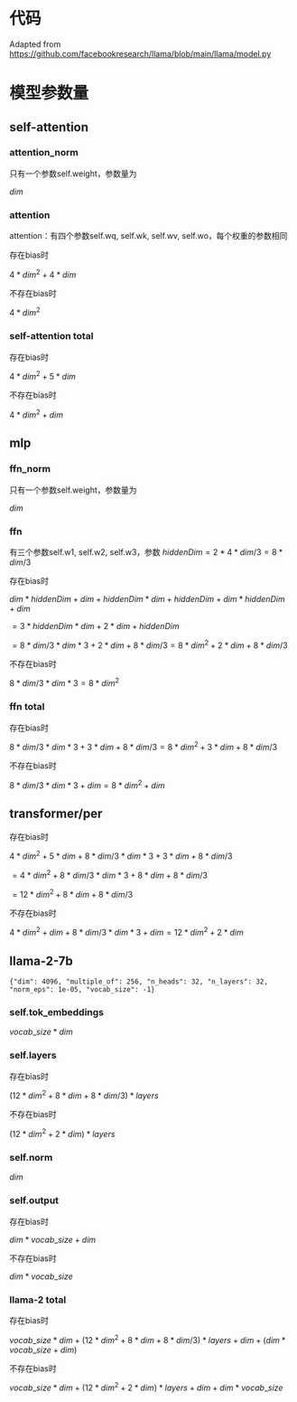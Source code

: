 # 代码
Adapted from https://github.com/facebookresearch/llama/blob/main/llama/model.py

# 模型参数量
## self-attention
### attention_norm
只有一个参数self.weight，参数量为 

$dim$
### attention
attention：有四个参数self.wq, self.wk, self.wv, self.wo，每个权重的参数相同

存在bias时  

$`4*dim^2+4*dim`$  

不存在bias时 

$`4*dim^2`$ 

### self-attention total
存在bias时 

$`4*dim^2+5*dim`$ 

不存在bias时 

$`4*dim^2+dim`$
## mlp
### ffn_norm
只有一个参数self.weight，参数量为

 $dim$
### ffn
有三个参数self.w1, self.w2, self.w3，参数 $`hiddenDim=2*4*dim/3=8*dim/3`$ 

存在bias时 

$`dim * hiddenDim + dim + hiddenDim * dim + hiddenDim + dim * hiddenDim + dim`$

$` = 3*hiddenDim*dim + 2*dim + hiddenDim`$

$` = 8*dim/3 * dim *3+ 2*dim + 8*dim/3 = 8*dim^2 + 2*dim + 8*dim/3`$

不存在bias时 

$` 8*dim/3 * dim * 3 = 8*dim^2`$

### ffn total
存在bias时 

$`8*dim/3 * dim * 3 + 3*dim + 8*dim/3 = 8*dim^2 + 3*dim + 8*dim/3`$

不存在bias时 

$` 8*dim/3 * dim * 3 + dim = 8*dim^2 + dim `$

## transformer/per
存在bias时 

$`4*dim^2+5*dim + 8*dim/3 * dim * 3 + 3*dim + 8*dim/3`$

$`= 4*dim^2+8*dim/3*dim*3+8*dim + 8*dim/3`$ 

$`= 12*dim^2 +8*dim + 8*dim/3`$

不存在bias时 

$` 4*dim^2+dim + 8*dim/3 * dim * 3 + dim = 12*dim^2+2*dim `$

## llama-2-7b
```
{"dim": 4096, "multiple_of": 256, "n_heads": 32, "n_layers": 32, "norm_eps": 1e-05, "vocab_size": -1}
```

### self.tok_embeddings

$`vocab\_size*dim`$

### self.layers
存在bias时

$`(12*dim^2 +8*dim + 8*dim/3) * layers`$

不存在bias时 

$`(12*dim^2+2*dim) * layers`$

### self.norm

$dim$

### self.output
存在bias时

$`dim*vocab\_size + dim`$

不存在bias时 

$`dim*vocab\_size`$

### llama-2 total

存在bias时

$`vocab\_size*dim + (12*dim^2 +8*dim + 8*dim/3) * layers + dim+(dim*vocab\_size + dim)`$

不存在bias时 

$`vocab\_size*dim + (12*dim^2+2*dim) * layers + dim+dim*vocab\_size`$